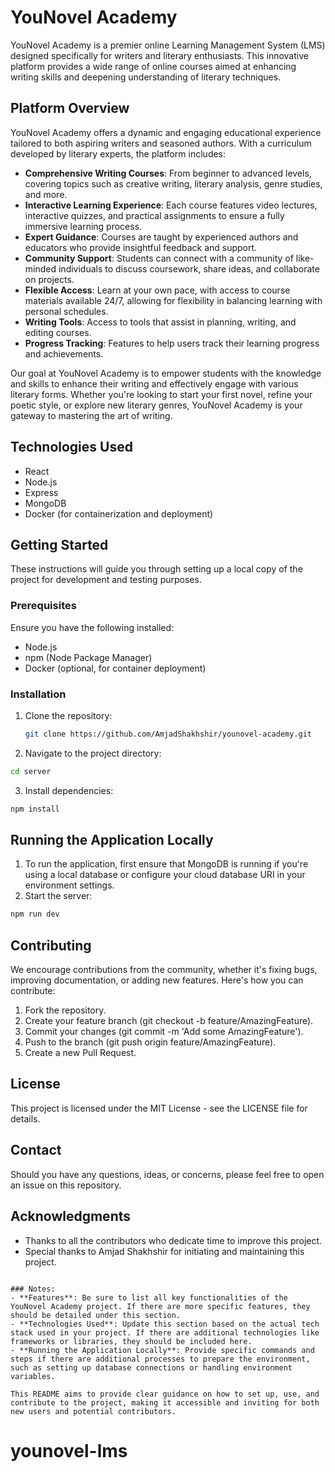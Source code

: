 # YouNovel Academy

YouNovel Academy is a premier online Learning Management System (LMS) designed specifically for writers and literary enthusiasts. This innovative platform provides a wide range of online courses aimed at enhancing writing skills and deepening understanding of literary techniques.

## Platform Overview

YouNovel Academy offers a dynamic and engaging educational experience tailored to both aspiring writers and seasoned authors. With a curriculum developed by literary experts, the platform includes:

- **Comprehensive Writing Courses**: From beginner to advanced levels, covering topics such as creative writing, literary analysis, genre studies, and more.
- **Interactive Learning Experience**: Each course features video lectures, interactive quizzes, and practical assignments to ensure a fully immersive learning process.
- **Expert Guidance**: Courses are taught by experienced authors and educators who provide insightful feedback and support.
- **Community Support**: Students can connect with a community of like-minded individuals to discuss coursework, share ideas, and collaborate on projects.
- **Flexible Access**: Learn at your own pace, with access to course materials available 24/7, allowing for flexibility in balancing learning with personal schedules.
- **Writing Tools**: Access to tools that assist in planning, writing, and editing courses.
- **Progress Tracking**: Features to help users track their learning progress and achievements.

Our goal at YouNovel Academy is to empower students with the knowledge and skills to enhance their writing and effectively engage with various literary forms. Whether you're looking to start your first novel, refine your poetic style, or explore new literary genres, YouNovel Academy is your gateway to mastering the art of writing.

## Technologies Used

- React
- Node.js
- Express
- MongoDB
- Docker (for containerization and deployment)

## Getting Started

These instructions will guide you through setting up a local copy of the project for development and testing purposes.

### Prerequisites

Ensure you have the following installed:

- Node.js
- npm (Node Package Manager)
- Docker (optional, for container deployment)

### Installation

1. Clone the repository:

   ```bash
   git clone https://github.com/AmjadShakhshir/younovel-academy.git

   ```

2. Navigate to the project directory:

```bash
cd server
```

3. Install dependencies:

```bash
npm install
```

## Running the Application Locally

1. To run the application, first ensure that MongoDB is running if you're using a local database or configure your cloud database URI in your environment settings.
2. Start the server:

```bash
npm run dev
```

## Contributing

We encourage contributions from the community, whether it's fixing bugs, improving documentation, or adding new features. Here's how you can contribute:

1. Fork the repository.
2. Create your feature branch (git checkout -b feature/AmazingFeature).
3. Commit your changes (git commit -m 'Add some AmazingFeature').
4. Push to the branch (git push origin feature/AmazingFeature).
5. Create a new Pull Request.

## License

This project is licensed under the MIT License - see the LICENSE file for details.

## Contact

Should you have any questions, ideas, or concerns, please feel free to open an issue on this repository.

## Acknowledgments

- Thanks to all the contributors who dedicate time to improve this project.
- Special thanks to Amjad Shakhshir for initiating and maintaining this project.

```vbnet

### Notes:
- **Features**: Be sure to list all key functionalities of the YouNovel Academy project. If there are more specific features, they should be detailed under this section.
- **Technologies Used**: Update this section based on the actual tech stack used in your project. If there are additional technologies like frameworks or libraries, they should be included here.
- **Running the Application Locally**: Provide specific commands and steps if there are additional processes to prepare the environment, such as setting up database connections or handling environment variables.

This README aims to provide clear guidance on how to set up, use, and contribute to the project, making it accessible and inviting for both new users and potential contributors.
```
# younovel-lms
